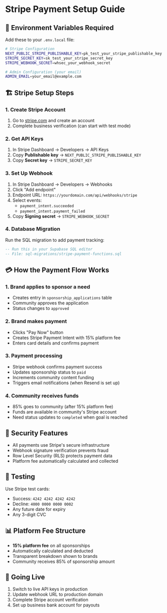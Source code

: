 # Stripe Payment Setup Guide

## 🔧 Environment Variables Required

Add these to your `.env.local` file:

```bash
# Stripe Configuration
NEXT_PUBLIC_STRIPE_PUBLISHABLE_KEY=pk_test_your_stripe_publishable_key
STRIPE_SECRET_KEY=sk_test_your_stripe_secret_key
STRIPE_WEBHOOK_SECRET=whsec_your_webhook_secret

# Admin Configuration (your email)
ADMIN_EMAIL=your_email@example.com
```

## 🏗️ Stripe Setup Steps

### 1. Create Stripe Account

1. Go to [stripe.com](https://stripe.com) and create an account
2. Complete business verification (can start with test mode)

### 2. Get API Keys

1. In Stripe Dashboard → Developers → API Keys
2. Copy **Publishable key** → `NEXT_PUBLIC_STRIPE_PUBLISHABLE_KEY`
3. Copy **Secret key** → `STRIPE_SECRET_KEY`

### 3. Set Up Webhook

1. In Stripe Dashboard → Developers → Webhooks
2. Click "Add endpoint"
3. Endpoint URL: `https://yourdomain.com/api/webhooks/stripe`
4. Select events:
   - `payment_intent.succeeded`
   - `payment_intent.payment_failed`
5. Copy **Signing secret** → `STRIPE_WEBHOOK_SECRET`

### 4. Database Migration

Run the SQL migration to add payment tracking:

```sql
-- Run this in your Supabase SQL editor
-- File: sql-migrations/stripe-payment-functions.sql
```

## 💳 How the Payment Flow Works

### 1. Brand applies to sponsor a need

- Creates entry in `sponsorship_applications` table
- Community approves the application
- Status changes to `approved`

### 2. Brand makes payment

- Clicks "Pay Now" button
- Creates Stripe Payment Intent with 15% platform fee
- Enters card details and confirms payment

### 3. Payment processing

- Stripe webhook confirms payment success
- Updates sponsorship status to `paid`
- Increments community content funding
- Triggers email notifications (when Resend is set up)

### 4. Community receives funds

- 85% goes to community (after 15% platform fee)
- Funds are available in community's Stripe account
- Need status updates to `completed` when goal is reached

## 🔐 Security Features

- All payments use Stripe's secure infrastructure
- Webhook signature verification prevents fraud
- Row Level Security (RLS) protects payment data
- Platform fee automatically calculated and collected

## 🧪 Testing

Use Stripe test cards:

- Success: `4242 4242 4242 4242`
- Decline: `4000 0000 0000 0002`
- Any future date for expiry
- Any 3-digit CVC

## 📊 Platform Fee Structure

- **15% platform fee** on all sponsorships
- Automatically calculated and deducted
- Transparent breakdown shown to brands
- Community receives 85% of sponsorship amount

## 🚀 Going Live

1. Switch to live API keys in production
2. Update webhook URL to production domain
3. Complete Stripe account verification
4. Set up business bank account for payouts
